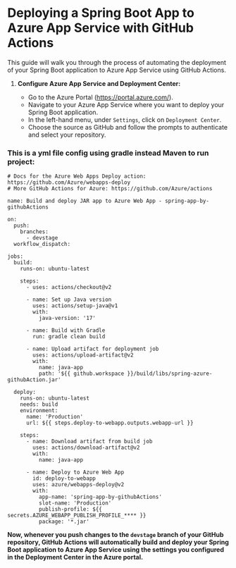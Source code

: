 # Deploying a Spring Boot App to Azure App Service with GitHub Actions

This guide will walk you through the process of automating the deployment of your Spring Boot application to Azure App Service using GitHub Actions. 

1. **Configure Azure App Service and Deployment Center:**

    - Go to the Azure Portal (https://portal.azure.com/).
    - Navigate to your Azure App Service where you want to deploy your Spring Boot application.
    - In the left-hand menu, under `Settings`, click on `Deployment Center`.
    - Choose the source as GitHub and follow the prompts to authenticate and select your repository.
### This is a yml file config using gradle instead Maven to run project:
```shell
# Docs for the Azure Web Apps Deploy action: https://github.com/Azure/webapps-deploy
# More GitHub Actions for Azure: https://github.com/Azure/actions

name: Build and deploy JAR app to Azure Web App - spring-app-by-githubActions

on:
  push:
    branches:
      - devstage
  workflow_dispatch:

jobs:
  build:
    runs-on: ubuntu-latest

    steps:
      - uses: actions/checkout@v2

      - name: Set up Java version
        uses: actions/setup-java@v1
        with:
          java-version: '17'

      - name: Build with Gradle
        run: gradle clean build

      - name: Upload artifact for deployment job
        uses: actions/upload-artifact@v2
        with:
          name: java-app
          path: '${{ github.workspace }}/build/libs/spring-azure-githubAction.jar'

  deploy:
    runs-on: ubuntu-latest
    needs: build
    environment:
      name: 'Production'
      url: ${{ steps.deploy-to-webapp.outputs.webapp-url }}
    
    steps:
      - name: Download artifact from build job
        uses: actions/download-artifact@v2
        with:
          name: java-app

      - name: Deploy to Azure Web App
        id: deploy-to-webapp
        uses: azure/webapps-deploy@v2
        with:
          app-name: 'spring-app-by-githubActions'
          slot-name: 'Production'
          publish-profile: ${{ secrets.AZURE_WEBAPP_PUBLISH_PROFILE_**** }}
          package: '*.jar'
```

****Now, whenever you push changes to the `devstage` branch of your GitHub repository, GitHub Actions will automatically build and deploy your Spring Boot application to Azure App Service using the settings you configured in the Deployment Center in the Azure portal.****

